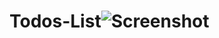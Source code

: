 # Todos-List![Screenshot](https://user-images.githubusercontent.com/28781001/183513656-c5b4ff81-fa6a-412c-8329-3ea9f8cf84d1.png)
